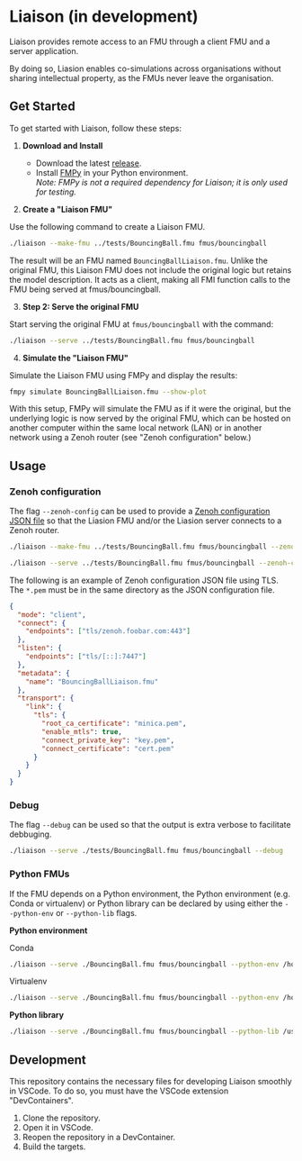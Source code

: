# Liaison (in development)

Liaison provides remote access to an FMU through a client FMU and a server application.

By doing so, Liasion enables co-simulations across organisations without sharing intellectual property, as the FMUs never leave the organisation.

## Get Started

To get started with Liaison, follow these steps:

1. **Download and Install**

   - Download the latest [release](https://github.com/RISE-Maritime/liaison/releases).
   - Install [FMPy](https://fmpy.readthedocs.io/en/latest/install/) in your Python environment.  
     _Note: FMPy is not a required dependency for Liaison; it is only used for testing._

2. **Create a "Liaison FMU"**

Use the following command to create a Liaison FMU.

```bash
./liaison --make-fmu ../tests/BouncingBall.fmu fmus/bouncingball
```

The result will be an FMU named `BouncingBallLiaison.fmu`. Unlike the original FMU, this Liaison FMU does not include the original logic but retains the model description. It acts as a client, making all FMI function calls to the FMU being served at fmus/bouncingball.

3. **Step 2: Serve the original FMU**

Start serving the original FMU at `fmus/bouncingball` with the command:

```bash
./liaison --serve ../tests/BouncingBall.fmu fmus/bouncingball
```

4. **Simulate the "Liaison FMU"**

Simulate the Liaison FMU using FMPy and display the results:

```bash
fmpy simulate BouncingBallLiaison.fmu --show-plot
```

With this setup, FMPy will simulate the FMU as if it were the original, but the underlying logic is now served by the original FMU, which can be hosted on another computer within the same local network (LAN) or in another network using a Zenoh router (see "Zenoh configuration" below.)

## Usage

### Zenoh configuration

The flag `--zenoh-config` can be used to provide a [Zenoh configuration JSON file](https://zenoh.io/docs/manual/configuration/#configuration-files) so that the Liasion FMU and/or the Liasion server connects to a Zenoh router.

```bash
./liaison --make-fmu ../tests/BouncingBall.fmu fmus/bouncingball --zenoh-config ../config.json
```

```bash
./liaison --serve ../tests/BouncingBall.fmu fmus/bouncingball --zenoh-config ../tests/config.json
```

The following is an example of Zenoh configuration JSON file using TLS. The `*.pem` must be in the same directory as the JSON configuration file.

```json
{
  "mode": "client",
  "connect": {
    "endpoints": ["tls/zenoh.foobar.com:443"]
  },
  "listen": {
    "endpoints": ["tls/[::]:7447"]
  },
  "metadata": {
    "name": "BouncingBallLiaison.fmu"
  },
  "transport": {
    "link": {
      "tls": {
        "root_ca_certificate": "minica.pem",
        "enable_mtls": true,
        "connect_private_key": "key.pem",
        "connect_certificate": "cert.pem"
      }
    }
  }
}
```

### Debug

The flag `--debug` can be used so that the output is extra verbose to facilitate debbuging.

```bash
./liaison --serve ./tests/BouncingBall.fmu fmus/bouncingball --debug
```

### Python FMUs

If the FMU depends on a Python environment, the Python environment (e.g. Conda or virtualenv) or Python library can be declared by using either the `--python-env` or `--python-lib` flags.

**Python environment**

Conda

```bash
./liaison --serve ./BouncingBall.fmu fmus/bouncingball --python-env /home/user/miniconda3/envs/bouncingball
```

Virtualenv

```bash
./liaison --serve ./BouncingBall.fmu fmus/bouncingball --python-env /home/user/.virualenvs/bouncingball
```

**Python library**

```bash
./liaison --serve ./BouncingBall.fmu fmus/bouncingball --python-lib /usr/lib/x86_64-linux-gnu/libpython3.8.so
```

## Development

This repository contains the necessary files for developing Liaison smoothly in VSCode. To do so, you must have the VSCode extension "DevContainers".

1. Clone the repository.
2. Open it in VSCode.
3. Reopen the repository in a DevContainer.
4. Build the targets.
